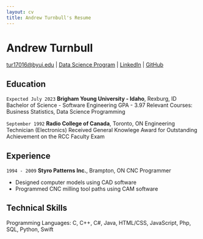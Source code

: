 ```yaml
---
layout: cv
title: Andrew Turnbull's Resume
---
```

# Andrew Turnbull

<div id="webaddress">
<a href="tur17016@byui.edu">tur17016@byui.edu</a>
| <a href="https://byuidatascience.github.io/development.html">Data Science Program</a>
| <a href="https://www.linkedin.com/in/andrew turnbull a86500221/">LinkedIn</a>
| <a href="https://github.com/ajat69/">GitHub</a>
</div>

<!-- https://www.monique.tech/the-art-of-markdown -->

## Education

`Expected July 2023`
__Brigham Young University - Idaho__, Rexburg, ID
Bachelor of Science - Software Engineering
GPA - 3.97
Relevant Courses: Business Statistics, Data Science Programming

`September 1992`
__Radio College of Canada__, Toronto, ON
Engineering Technician (Electronics)
Received General Knowlege Award for Outstanding Achievement on the RCC Faculty Exam


## Experience

`1994 - 2009`
__Styro Patterns Inc.__, Brampton, ON
CNC Programmer
- Designed computer models using CAD software
- Programmed CNC milling tool paths using CAM software

## Technical Skills
Programming Languages: C, C++, C#, Java, HTML/CSS, JavaScript, Php, SQL, Python, Swift


<!-- ### Footer

Last updated: December 2021 -->


